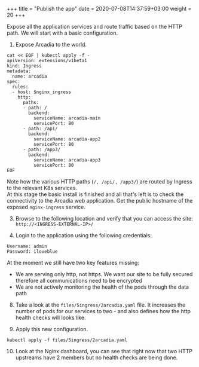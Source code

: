 +++
title = "Publish the app"
date = 2020-07-08T14:37:59+03:00
weight = 20
+++

Expose all the application services and route traffic based on the HTTP path.
We will start with a basic configuration.  

1. Expose Arcadia to the world.  
  
```
cat << EOF | kubectl apply -f -
apiVersion: extensions/v1beta1
kind: Ingress
metadata:
  name: arcadia  
spec:
  rules:
  - host: $nginx_ingress
    http:
      paths:
      - path: /
        backend:
          serviceName: arcadia-main
          servicePort: 80
      - path: /api/
        backend:
          serviceName: arcadia-app2
          servicePort: 80
      - path: /app3/
        backend:
          serviceName: arcadia-app3
          servicePort: 80
EOF
```

Note how the various HTTP paths (`/, /api/, /app3/`) are routed by Ingress to the relevant K8s services.  
At this stage the basic install is finished and all that's left is to check the connectivity to the Arcadia web application. Get the public hostname of the exposed `nginx-ingress` service.  

3. Browse to the following location and verify that you can access the site: `http://<INGRESS-EXTERNAL-IP>/`  

4. Login to the application using the following credentials:

```
Username: admin
Password: iloveblue
```

At the moment we still have two key features missing:
- We are serving only http, not https. We want our site to be fully secured therefore all communications need to be encrypted
- We are not actively monitoring the health of the pods through the data path


8. Take a look at the `files/5ingress/2arcadia.yaml` file. It increases the number of pods for our services to two - and also defines how the http health checks will looks like.  

9. Apply this new configuration.
```
kubectl apply -f files/5ingress/2arcadia.yaml
```

10. Look at the Nginx dashboard, you can see that right now that two HTTP upstreams have 2 members but no health checks are being done.